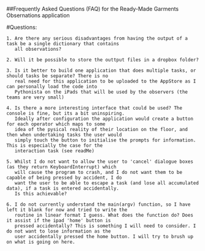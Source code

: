 ##Frequently Asked Questions (FAQ) for the Ready-Made Garments Obsernations application

#Questions:

    1. Are there any serious disadvantages from having the output of a task be a single dictionary that contains
       all observations?

    2. Will it be possible to store the outtput files in a dropbox folder?

    3. Is it better to build one application that does multiple tasks, or should tasks be separate? There is no
       real need for this application to be uploaded to the AppStore as I can personally load the code into
       Pythonista on the iPads that will be used by the observers (the teams are very small)

    4. Is there a more interesting interface that could be used? The console is fine, but its a bit uninspiring.
       Ideally after configuration the application would create a button for each operator which maps to some
       idea of the pysical reality of their location on the floor, and then when undertaking tasks the user would
       simply touch the button to initialise the prompts for information. This is especially the case for the
       interaction task (see readMe) 

    5. Whilst I do not want to allow the user to 'cancel' dialogue boxes (as they return KeyboardInterrupt) which
       will cause the program to crash, and I do not want them to be capable of being pressed by accident, I do
       want the user to be able to escape a task (and lose all accumulated data), if a task is entered accidentally.
       Is this achievable?

    6. I do not currently understand the main(argv) function, so I have left it blank for now and tried to write the
       routine in linear format I guess. What does the function do? Does it assist if the ipad 'home' button is
       pressed accidentally? This is something I will need to consider. I do not want to lose information as the
       user accidentally pressed the home button. I will try to brush up on what is going on here.  
